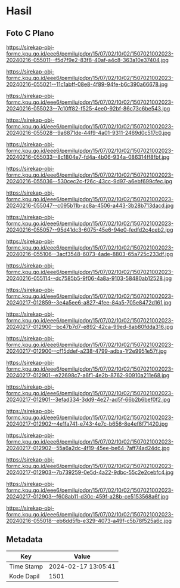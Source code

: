 # Hasil

## Foto C Plano

https://sirekap-obj-formc.kpu.go.id/eee6/pemilu/pdpr/15/07/02/10/02/1507021002023-20240216-055011--f5d7f9e2-83f8-40af-a4c8-363a10e37404.jpg

https://sirekap-obj-formc.kpu.go.id/eee6/pemilu/pdpr/15/07/02/10/02/1507021002023-20240216-055021--11c1abff-08e8-4f89-94fe-b6c390a66678.jpg

https://sirekap-obj-formc.kpu.go.id/eee6/pemilu/pdpr/15/07/02/10/02/1507021002023-20240216-055023--7c10ff82-f525-4ee0-92bf-86c73c6be543.jpg

https://sirekap-obj-formc.kpu.go.id/eee6/pemilu/pdpr/15/07/02/10/02/1507021002023-20240216-055028--9a6871de-44f9-4a01-9311-2469d0c517c0.jpg

https://sirekap-obj-formc.kpu.go.id/eee6/pemilu/pdpr/15/07/02/10/02/1507021002023-20240216-055033--8c1804e7-fd4a-4b06-934a-086314ff8fbf.jpg

https://sirekap-obj-formc.kpu.go.id/eee6/pemilu/pdpr/15/07/02/10/02/1507021002023-20240216-055036--530cec2c-f26c-43cc-9d97-a6ebf699cfec.jpg

https://sirekap-obj-formc.kpu.go.id/eee6/pemilu/pdpr/15/07/02/10/02/1507021002023-20240216-055047--c095b11b-ac8a-4506-a443-3b28b713dacd.jpg

https://sirekap-obj-formc.kpu.go.id/eee6/pemilu/pdpr/15/07/02/10/02/1507021002023-20240216-055057--95d41dc3-6075-45e6-94e0-fedfd2c4ceb2.jpg

https://sirekap-obj-formc.kpu.go.id/eee6/pemilu/pdpr/15/07/02/10/02/1507021002023-20240216-055106--3acf3548-6073-4ade-8803-65a725c233df.jpg

https://sirekap-obj-formc.kpu.go.id/eee6/pemilu/pdpr/15/07/02/10/02/1507021002023-20240216-055114--dc7585b5-9f06-4a8a-9103-58480ab12528.jpg

https://sirekap-obj-formc.kpu.go.id/eee6/pemilu/pdpr/15/07/02/10/02/1507021002023-20240217-012859--3e4a5ee6-a827-4fee-84a5-705e8472d161.jpg

https://sirekap-obj-formc.kpu.go.id/eee6/pemilu/pdpr/15/07/02/10/02/1507021002023-20240217-012900--bc47b7d7-e892-42ca-99ed-8ab80fdda316.jpg

https://sirekap-obj-formc.kpu.go.id/eee6/pemilu/pdpr/15/07/02/10/02/1507021002023-20240217-012900--cf15ddef-a238-4799-adba-1f2e9951e57f.jpg

https://sirekap-obj-formc.kpu.go.id/eee6/pemilu/pdpr/15/07/02/10/02/1507021002023-20240217-012901--e22698c7-a6f1-4e2b-8762-90910a211e68.jpg

https://sirekap-obj-formc.kpu.go.id/eee6/pemilu/pdpr/15/07/02/10/02/1507021002023-20240217-012901--3efad334-3dd9-4e27-ad5f-66b2b6bef0f2.jpg

https://sirekap-obj-formc.kpu.go.id/eee6/pemilu/pdpr/15/07/02/10/02/1507021002023-20240217-012902--4e1fa741-e743-4e7c-b656-8e4ef8f71420.jpg

https://sirekap-obj-formc.kpu.go.id/eee6/pemilu/pdpr/15/07/02/10/02/1507021002023-20240217-012902--55a6a2dc-4f19-45ee-be64-7aff74ad24dc.jpg

https://sirekap-obj-formc.kpu.go.id/eee6/pemilu/pdpr/15/07/02/10/02/1507021002023-20240217-012903--7b739259-0e5d-4a22-9dbc-55c2e2cebfc4.jpg

https://sirekap-obj-formc.kpu.go.id/eee6/pemilu/pdpr/15/07/02/10/02/1507021002023-20240217-012903--f608ab11-d30c-459f-a28b-ce5153568a6f.jpg

https://sirekap-obj-formc.kpu.go.id/eee6/pemilu/pdpr/15/07/02/10/02/1507021002023-20240216-055018--eb6dd5fb-e329-4073-a49f-c5b78f525a6c.jpg


## Metadata

| Key        | Value               |
| ---------- | ------------------- |
| Time Stamp | 2024-02-17 13:05:41 |
| Kode Dapil | 1501                |



